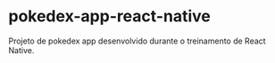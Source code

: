 # pokedex-app-react-native

Projeto de pokedex app desenvolvido durante o treinamento de React Native.
